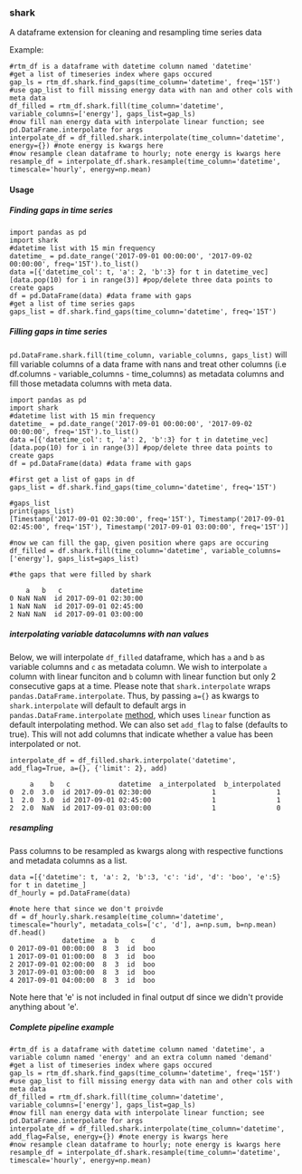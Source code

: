 ### shark

A dataframe extension for cleaning and resampling time series data

Example:

```
#rtm_df is a dataframe with datetime column named 'datetime'
#get a list of timeseries index where gaps occured 
gap_ls = rtm_df.shark.find_gaps(time_column='datetime', freq='15T') 
#use gap_list to fill missing energy data with nan and other cols with meta data
df_filled = rtm_df.shark.fill(time_column='datetime', variable_columns=['energy'], gaps_list=gap_ls) 
#now fill nan energy data with interpolate linear function; see pd.DataFrame.interpolate for args
interpolate_df = df_filled.shark.interpolate(time_column='datetime', energy={}) #note energy is kwargs here
#now resample clean dataframe to hourly; note energy is kwargs here
resample_df = interpolate_df.shark.resample(time_column='datetime', timescale='hourly', energy=np.mean)
```

#### Usage

##### Finding gaps in time series
```
import pandas as pd
import shark
#datetime list with 15 min frequency
datetime_ = pd.date_range('2017-09-01 00:00:00', '2017-09-02 00:00:00', freq='15T').to_list()
data =[{'datetime_col': t, 'a': 2, 'b':3} for t in datetime_vec]
[data.pop(10) for i in range(3)] #pop/delete three data points to create gaps
df = pd.DataFrame(data) #data frame with gaps
#get a list of time series gaps 
gaps_list = df.shark.find_gaps(time_column='datetime', freq='15T')
```

##### Filling gaps in time series
`pd.DataFrame.shark.fill(time_column, variable_columns, gaps_list)` will fill variable columns of a data frame with nans and
treat other columns (i.e df.columns - variable_columns - time_columns) as metadata columns and fill those metadata columns
with meta data.

```
import pandas as pd
import shark
#datetime list with 15 min frequency
datetime_ = pd.date_range('2017-09-01 00:00:00', '2017-09-02 00:00:00', freq='15T').to_list()
data =[{'datetime_col': t, 'a': 2, 'b':3} for t in datetime_vec]
[data.pop(10) for i in range(3)] #pop/delete three data points to create gaps
df = pd.DataFrame(data) #data frame with gaps

#first get a list of gaps in df
gaps_list = df.shark.find_gaps(time_column='datetime', freq='15T')

#gaps_list
print(gaps_list)
[Timestamp('2017-09-01 02:30:00', freq='15T'), Timestamp('2017-09-01 02:45:00', freq='15T'), Timestamp('2017-09-01 03:00:00', freq='15T')]

#now we can fill the gap, given position where gaps are occuring
df_filled = df.shark.fill(time_column='datetime', variable_columns=['energy'], gaps_list=gaps_list) 

#the gaps that were filled by shark

    a   b   c            datetime
0 NaN NaN  id 2017-09-01 02:30:00
1 NaN NaN  id 2017-09-01 02:45:00
2 NaN NaN  id 2017-09-01 03:00:00
```

##### interpolating variable datacolumns with nan values
Below, we will interpolate `df_filled` dataframe, which has `a` and `b` as variable columns and `c` as metadata column.
We wish to interpolate `a` column with linear funciton and `b` column with linear function but only 2 consecutive gaps at a time. 
Please note that `shark.interpolate` wraps `pandas.DataFrame.interpolate`. Thus, by passing `a={}` as kwargs to `shark.interpolate` will default to default args in `pandas.DataFrame.interpolate` [method](https://pandas.pydata.org/docs/reference/api/pandas.DataFrame.interpolate.html), which uses `linear` function as default interpolating method. 
We can also set `add_flag` to false (defaults to true). This will not add columns that indicate whether a value has been interpolated or not.
```
interpolate_df = df_filled.shark.interpolate('datetime', add_flag=True, a={}, {'limit': 2}, add)

     a    b   c            datetime  a_interpolated  b_interpolated
0  2.0  3.0  id 2017-09-01 02:30:00               1               1
1  2.0  3.0  id 2017-09-01 02:45:00               1               1
2  2.0  NaN  id 2017-09-01 03:00:00               1               0

```


##### resampling
Pass columns to be resampled as kwargs along with respective functions and metadata columns as a list. 
```
data =[{'datetime': t, 'a': 2, 'b':3, 'c': 'id', 'd': 'boo', 'e':5} for t in datetime_]
df_hourly = pd.DataFrame(data)

#note here that since we don't proivde 
df = df_hourly.shark.resample(time_column='datetime', timescale="hourly", metadata_cols=['c', 'd'], a=np.sum, b=np.mean)
df.head()
             datetime  a  b   c    d
0 2017-09-01 00:00:00  8  3  id  boo
1 2017-09-01 01:00:00  8  3  id  boo
2 2017-09-01 02:00:00  8  3  id  boo
3 2017-09-01 03:00:00  8  3  id  boo
4 2017-09-01 04:00:00  8  3  id  boo
```
Note here that 'e' is not included in final output df since we didn't provide anything about 'e'.


##### Complete pipeline example

```
#rtm_df is a dataframe with datetime column named 'datetime', a variable column named 'energy' and an extra column named 'demand'
#get a list of timeseries index where gaps occured 
gap_ls = rtm_df.shark.find_gaps(time_column='datetime', freq='15T') 
#use gap_list to fill missing energy data with nan and other cols with meta data
df_filled = rtm_df.shark.fill(time_column='datetime', variable_columns=['energy'], gaps_list=gap_ls) 
#now fill nan energy data with interpolate linear function; see pd.DataFrame.interpolate for args
interpolate_df = df_filled.shark.interpolate(time_column='datetime', add_flag=False, energy={}) #note energy is kwargs here
#now resample clean dataframe to hourly; note energy is kwargs here
resample_df = interpolate_df.shark.resample(time_column='datetime', timescale='hourly', energy=np.mean)
```